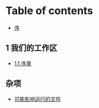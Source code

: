 # Table of contents

* [序](README.md)

## 1 我们的工作区

* [1.1 序章](1-wo-men-de-gong-zuo-qu/1.1-xu-zhang.md)

## 杂项

* [可能影响运行的文件](za-xiang/ke-neng-ying-xiang-yun-hang-de-wen-jian.md)
